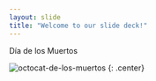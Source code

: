 ```yaml
---
layout: slide
title: "Welcome to our slide deck!"
---
```


Día de los Muertos

![octocat-de-los-muertos](https://octodex.github.com/images/octocat-de-los-muertos.jpg)
{: .center}
